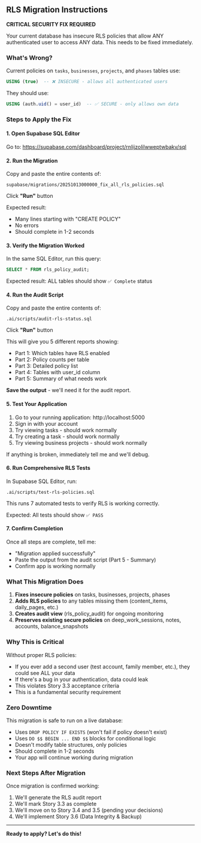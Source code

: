 ## RLS Migration Instructions

**CRITICAL SECURITY FIX REQUIRED**

Your current database has insecure RLS policies that allow ANY authenticated user to access ANY data. This needs to be fixed immediately.

### What's Wrong?

Current policies on `tasks`, `businesses`, `projects`, and `phases` tables use:
```sql
USING (true)  -- ❌ INSECURE - allows all authenticated users
```

They should use:
```sql
USING (auth.uid() = user_id)  -- ✅ SECURE - only allows own data
```

### Steps to Apply the Fix

#### 1. Open Supabase SQL Editor

Go to: https://supabase.com/dashboard/project/rnlijzolilwweptwbakv/sql

#### 2. Run the Migration

Copy and paste the entire contents of:
```
supabase/migrations/20251013000000_fix_all_rls_policies.sql
```

Click **"Run"** button

Expected result:
- Many lines starting with "CREATE POLICY"
- No errors
- Should complete in 1-2 seconds

#### 3. Verify the Migration Worked

In the same SQL Editor, run this query:
```sql
SELECT * FROM rls_policy_audit;
```

Expected result: ALL tables should show `✅ Complete` status

#### 4. Run the Audit Script

Copy and paste the entire contents of:
```
.ai/scripts/audit-rls-status.sql
```

Click **"Run"** button

This will give you 5 different reports showing:
- Part 1: Which tables have RLS enabled
- Part 2: Policy counts per table
- Part 3: Detailed policy list
- Part 4: Tables with user_id column
- Part 5: Summary of what needs work

**Save the output** - we'll need it for the audit report.

#### 5. Test Your Application

1. Go to your running application: http://localhost:5000
2. Sign in with your account
3. Try viewing tasks - should work normally
4. Try creating a task - should work normally
5. Try viewing business projects - should work normally

If anything is broken, immediately tell me and we'll debug.

#### 6. Run Comprehensive RLS Tests

In Supabase SQL Editor, run:
```
.ai/scripts/test-rls-policies.sql
```

This runs 7 automated tests to verify RLS is working correctly.

Expected: All tests should show `✅ PASS`

#### 7. Confirm Completion

Once all steps are complete, tell me:
- "Migration applied successfully"
- Paste the output from the audit script (Part 5 - Summary)
- Confirm app is working normally

### What This Migration Does

1. **Fixes insecure policies** on tasks, businesses, projects, phases
2. **Adds RLS policies** to any tables missing them (content_items, daily_pages, etc.)
3. **Creates audit view** (rls_policy_audit) for ongoing monitoring
4. **Preserves existing secure policies** on deep_work_sessions, notes, accounts, balance_snapshots

### Why This is Critical

Without proper RLS policies:
- If you ever add a second user (test account, family member, etc.), they could see ALL your data
- If there's a bug in your authentication, data could leak
- This violates Story 3.3 acceptance criteria
- This is a fundamental security requirement

### Zero Downtime

This migration is safe to run on a live database:
- Uses `DROP POLICY IF EXISTS` (won't fail if policy doesn't exist)
- Uses `DO $$ BEGIN ... END $$` blocks for conditional logic
- Doesn't modify table structures, only policies
- Should complete in 1-2 seconds
- Your app will continue working during migration

### Next Steps After Migration

Once migration is confirmed working:
1. We'll generate the RLS audit report
2. We'll mark Story 3.3 as complete
3. We'll move on to Story 3.4 and 3.5 (pending your decisions)
4. We'll implement Story 3.6 (Data Integrity & Backup)

---

**Ready to apply? Let's do this!**
